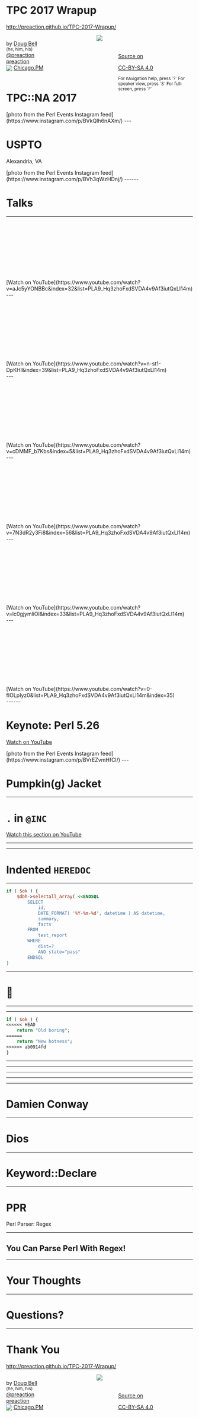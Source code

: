 
# TPC 2017 Wrapup

<http://preaction.github.io/TPC-2017-Wrapup/>

<div style="width: 40%; float: left">

by [Doug Bell](http://preaction.me)  
<small>(he, him, his)</small>  
[<i class="fa fa-twitter"></i> @preaction](http://twitter.com/preaction)  
[<i class="fa fa-github"></i> preaction](http://github.com/preaction)  
<img src="http://chicago.pm.org/theme/images/chicagopm-small.png" style="border: none; vertical-align: middle" />
[Chicago.PM](http://chicago.pm.org)  

</div>
<div style="width: 20%; float: left; text-align: center">
<img src="http://preaction.me/images/avatar-small.jpg" style="display: inline-block; max-width: 100%"/>
</div>
<div style="width: 40%; float: left">

<small> </small>  
<small> </small>  
[Source on <i class="fa fa-github"></i>](https://github.com/preaction/TPC-2017-Wrapup/)  

[CC-BY-SA 4.0](https://creativecommons.org/licenses/by-sa/4.0/legalcode)  

<small data-markdown>
For navigation help, press `?`  
For speaker view, press `S`  
For full-screen, press `F`
</small>
</div>

------
<!-- .slide: data-background-image="images/t-shirt.jpg" data-background-size="contain" data-background-position="center" data-background-repeat="no-repeat" data-background="#000" -->

# TPC::NA 2017

<span class="attrib" data-markdown>
[photo from the Perl Events Instagram feed](https://www.instagram.com/p/BVkQIh6nAXm/)
</span>
---
<!-- .slide: data-background-image="images/uspto-madison-room.jpg" data-background-size="contain" data-background-position="center" data-background-repeat="no-repeat" data-background="#000" -->

# USPTO

Alexandria, VA

<span class="attrib" data-markdown>
[photo from the Perl Events Instagram feed](https://www.instagram.com/p/BVh3qWzHDnj/)
</span>
------

# Talks

---

<!-- .slide: data-background-image="images/talk-joel-house.png" data-background-size="contain" data-background-position="center" data-background-repeat="no-repeat" data-background="#000" -->
<div data-markdown style="margin-top: 12em">
[Watch on YouTube](https://www.youtube.com/watch?v=aJc5yYONBBc&index=32&list=PLA9_Hq3zhoFxdSVDA4v9Af3iutQxLI14m)
</div>
---

<!-- .slide: data-background-image="images/talk-swift.png" data-background-size="contain" data-background-position="center" data-background-repeat="no-repeat" data-background="#000" -->
<div data-markdown style="margin-top: 12em">
[Watch on
YouTube](https://www.youtube.com/watch?v=n-st1-DpKHI&index=39&list=PLA9_Hq3zhoFxdSVDA4v9Af3iutQxLI14m)
</div>
---

<!-- .slide: data-background-image="images/talk-dart.png" data-background-size="contain" data-background-position="center" data-background-repeat="no-repeat" data-background="#000" -->
<div data-markdown style="margin-top: 12em">
[Watch on YouTube](https://www.youtube.com/watch?v=cDMMF_b7Kbs&index=5&list=PLA9_Hq3zhoFxdSVDA4v9Af3iutQxLI14m)
</div>
---

<!-- .slide: data-background-image="images/talk-women.png" data-background-size="contain" data-background-position="center" data-background-repeat="no-repeat" data-background="#000" -->
<div data-markdown style="margin-top: 12em">
[Watch on YouTube](https://www.youtube.com/watch?v=7N3dR2y3Fi8&index=56&list=PLA9_Hq3zhoFxdSVDA4v9Af3iutQxLI14m)
</div>
---

<!-- .slide: data-background-image="images/talk-travel-ban.png" data-background-size="contain" data-background-position="center" data-background-repeat="no-repeat" data-background="#000" -->
<div data-markdown style="margin-top: 12em">
[Watch on YouTube](https://www.youtube.com/watch?v=lc0gjymliOI&index=33&list=PLA9_Hq3zhoFxdSVDA4v9Af3iutQxLI14m)
</div>
---

<!-- .slide: data-background-image="images/talk-election-rt.png" data-background-size="contain" data-background-position="center" data-background-repeat="no-repeat" data-background="#000" -->
<div data-markdown style="margin-top: 12em">
[Watch on YouTube](https://www.youtube.com/watch?v=0-fIOLpIyz0&list=PLA9_Hq3zhoFxdSVDA4v9Af3iutQxLI14m&index=35)
</div>
------

<!-- .slide: data-background-image="images/sawyer-keynote.jpg" data-background-size="contain" data-background-position="center" data-background-repeat="no-repeat" data-background="#000" -->

# Keynote: Perl 5.26

[Watch on YouTube](https://www.youtube.com/watch?v=SYmdef_WQsw&list=PLA9_Hq3zhoFxdSVDA4v9Af3iutQxLI14m&index=8)

<span class="attrib" data-markdown>
[photo from the Perl Events Instagram feed](https://www.instagram.com/p/BVrEZvmHfCl/)
</span>
---
<!-- .slide: data-background-image="images/sawyer-jacket.png" data-background-size="contain" data-background-position="center" data-background-repeat="no-repeat" data-background="#000" -->
<h1 class="fragment fade-in">Pumpkin(g) Jacket</h1>

---

# `.` in `@INC`

[Watch this section on YouTube](https://youtu.be/SYmdef_WQsw?t=9m28s)

---
<!-- .slide: data-background-image="images/sawyer-security.png" data-background-size="contain" data-background-position="center" data-background-repeat="no-repeat" data-background="#000" -->
---
<!-- .slide: data-background-image="images/sawyer-heredoc.png" data-background-size="contain" data-background-position="center" data-background-repeat="no-repeat" data-background="#000" -->

# Indented `HEREDOC`

---

```perl
if ( $ok ) {
    $dbh->selectall_array( <<ENDSQL
        SELECT
            id,
            DATE_FORMAT( '%Y-%m-%d', datetime ) AS datetime,
            summary,
            facts
        FROM
            test_report
        WHERE
            dist=?
            AND state="pass"
        ENDSQL
}
```

---
<!-- .slide: data-background-image="images/sawyer-avocado.png" data-background-size="contain" data-background-position="center" data-background-repeat="no-repeat" data-background="#000" -->

# 🤦

---
<!-- .slide: data-background-image="images/sawyer-diff.png" data-background-size="contain" data-background-position="center" data-background-repeat="no-repeat" data-background="#000" -->
---

```perl
if ( $ok ) {
<<<<<< HEAD
    return "Old boring";
======
    return "New hotness";
>>>>>> ab0914fd
}
```
---
<!-- .slide: data-background-image="images/sawyer-xx.png" data-background-size="contain" data-background-position="center" data-background-repeat="no-repeat" data-background="#000" -->
---
<!-- .slide: data-background-image="images/sawyer-refalias.png" data-background-size="contain" data-background-position="center" data-background-repeat="no-repeat" data-background="#000" -->
---
<!-- .slide: data-background-image="images/sawyer-scalar-hash.png" data-background-size="contain" data-background-position="center" data-background-repeat="no-repeat" data-background="#000" -->
---
<!-- .slide: data-background-image="images/sawyer-thanks.png" data-background-size="contain" data-background-position="center" data-background-repeat="no-repeat" data-background="#000" -->
------

# Damien Conway

---

# Dios

---

# Keyword::Declare

---

# PPR

Perl Parser: Regex

---

## You Can Parse Perl With Regex!

------

# Your Thoughts

------

# Questions?

---

# Thank You

<http://preaction.github.io/TPC-2017-Wrapup/>

<div style="width: 40%; float: left">

by [Doug Bell](http://preaction.me)  
<small>(he, him, his)</small>  
[<i class="fa fa-twitter"></i> @preaction](http://twitter.com/preaction)  
[<i class="fa fa-github"></i> preaction](http://github.com/preaction)  
<img src="http://chicago.pm.org/theme/images/chicagopm-small.png" style="border: none; vertical-align: middle" />
[Chicago.PM](http://chicago.pm.org)  

</div>
<div style="width: 20%; float: left; text-align: center">
<img src="http://preaction.me/images/avatar-small.jpg" style="display: inline-block; max-width: 100%"/>
</div>
<div style="width: 40%; float: left">

<small> </small>  
<small> </small>  
[Source on <i class="fa fa-github"></i>](https://github.com/preaction/TPC-2017-Wrapup/)  

[CC-BY-SA 4.0](https://creativecommons.org/licenses/by-sa/4.0/legalcode)  

</div>

